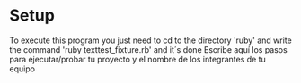 # Setup
To execute this program you just need to cd to the directory 'ruby' and write the command 'ruby texttest_fixture.rb' and it´s done
Escribe aquí los pasos para ejecutar/probar tu proyecto y el nombre de los integrantes de tu equipo
